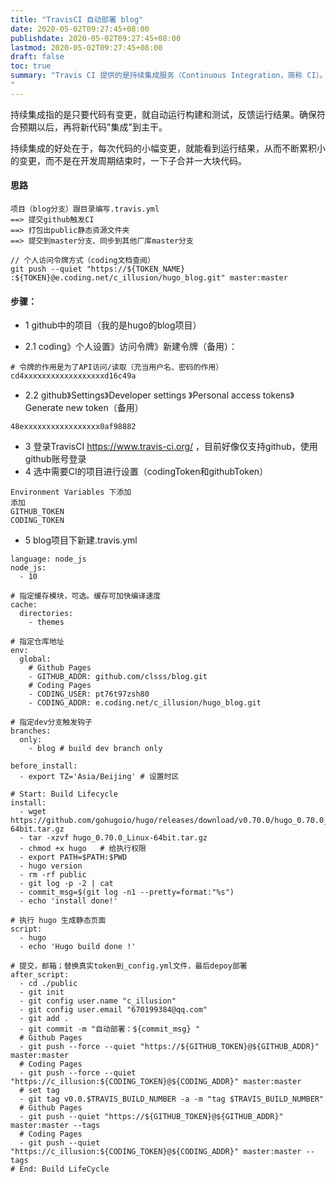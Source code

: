 ```yaml
---
title: "TravisCI 自动部署 blog"
date: 2020-05-02T09:27:45+08:00
publishdate: 2020-05-02T09:27:45+08:00
lastmod: 2020-05-02T09:27:45+08:00
draft: false
toc: true
summary: "Travis CI 提供的是持续集成服务（Continuous Integration，简称 CI）。它绑定 Github 上面的项目，只要有新的代码，就会自动抓取。然后，提供一个运行环境，执行测试，完成构建，还能部署到服务器。
"
---
```


持续集成指的是只要代码有变更，就自动运行构建和测试，反馈运行结果。确保符合预期以后，再将新代码"集成"到主干。

持续集成的好处在于，每次代码的小幅变更，就能看到运行结果，从而不断累积小的变更，而不是在开发周期结束时，一下子合并一大块代码。

#### 思路

```
项目（blog分支）跟目录编写.travis.yml 
==> 提交github触发CI 
==> 打包出public静态资源文件夹 
==> 提交到master分支、同步到其他厂库master分支
```

```
// 个人访问令牌方式（coding文档查阅）
git push --quiet "https://${TOKEN_NAME}
:${TOKEN}@e.coding.net/c_illusion/hugo_blog.git" master:master
```

#### 步骤：

- 1 github中的项目（我的是hugo的blog项目）

- 2.1 coding》个人设置》访问令牌》新建令牌（备用）：
```
# 令牌的作用是为了API访问/读取（充当用户名、密码的作用）
cd4xxxxxxxxxxxxxxxxxxd16c49a
```
- 2.2 github》Settings》Developer settings 》Personal access tokens》Generate new token（备用）
```
48exxxxxxxxxxxxxxxxx0af98882
```
- 3 登录TravisCI https://www.travis-ci.org/ ，目前好像仅支持github，使用github账号登录
- 4 选中需要CI的项目进行设置（codingToken和githubToken）
 ```
Environment Variables 下添加
添加
GITHUB_TOKEN
CODING_TOKEN
```
- 5 blog项目下新建.travis.yml
```
language: node_js
node_js:
  - 10

# 指定缓存模块，可选。缓存可加快编译速度
cache:
  directories:
    - themes

# 指定仓库地址
env:
  global:
    # Github Pages
    - GITHUB_ADDR: github.com/clsss/blog.git
    # Coding Pages
    - CODING_USER: pt76t97zsh80
    - CODING_ADDR: e.coding.net/c_illusion/hugo_blog.git

# 指定dev分支触发钩子
branches:
  only:
    - blog # build dev branch only

before_install:
  - export TZ='Asia/Beijing' # 设置时区

# Start: Build Lifecycle
install:
  - wget https://github.com/gohugoio/hugo/releases/download/v0.70.0/hugo_0.70.0_Linux-64bit.tar.gz
  - tar -xzvf hugo_0.70.0_Linux-64bit.tar.gz
  - chmod +x hugo   # 给执行权限
  - export PATH=$PATH:$PWD
  - hugo version
  - rm -rf public
  - git log -p -2 | cat
  - commit_msg=$(git log -n1 --pretty=format:"%s")
  - echo 'install done!'

# 执行 hugo 生成静态页面
script:
  - hugo
  - echo 'Hugo build done !'

# 提交，邮箱；替换真实token到_config.yml文件，最后depoy部署
after_script:
  - cd ./public
  - git init
  - git config user.name "c_illusion"
  - git config user.email "670199384@qq.com"
  - git add .
  - git commit -m "自动部署：${commit_msg} "
  # Github Pages
  - git push --force --quiet "https://${GITHUB_TOKEN}@${GITHUB_ADDR}" master:master
  # Coding Pages
  - git push --force --quiet "https://c_illusion:${CODING_TOKEN}@${CODING_ADDR}" master:master
  # set tag
  - git tag v0.0.$TRAVIS_BUILD_NUMBER -a -m "tag $TRAVIS_BUILD_NUMBER"
  # Github Pages
  - git push --quiet "https://${GITHUB_TOKEN}@${GITHUB_ADDR}" master:master --tags
  # Coding Pages
  - git push --quiet "https://c_illusion:${CODING_TOKEN}@${CODING_ADDR}" master:master --tags
# End: Build LifeCycle

```

<br><br>
